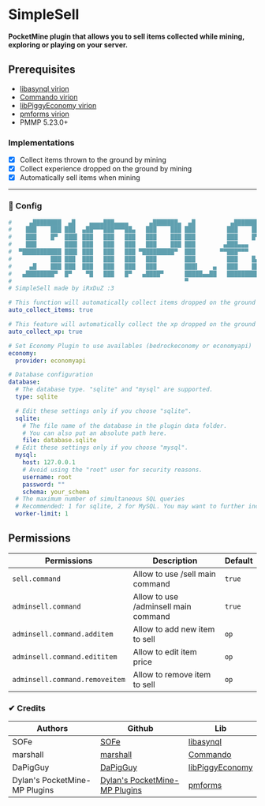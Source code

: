 # SimpleSell

**PocketMine plugin that allows you to sell items collected while mining, exploring or playing on your server.**

## Prerequisites

- <a href="https://github.com/poggit/libasynql">libasynql virion</a>
- <a href="https://github.com/CortexPE/Commando">Commando virion</a>
- <a href="https://github.com/DaPigGuy/libPiggyEconomy">libPiggyEconomy virion</a>
- <a href="https://github.com/dktapps-pm-pl/pmforms">pmforms virion</a>
- PMMP 5.23.0+

### Implementations

- [x] Collect items thrown to the ground by mining
- [x] Collect experience dropped on the ground by mining
- [x] Automatically sell items when mining

---

### 💾 Config

```yml
#     ▄████████  ▄█    ▄▄▄▄███▄▄▄▄      ▄███████▄  ▄█          ▄████████    ▄████████    ▄████████  ▄█        ▄█
#    ███    ███ ███  ▄██▀▀▀███▀▀▀██▄   ███    ███ ███         ███    ███   ███    ███   ███    ███ ███       ███
#    ███    █▀  ███▌ ███   ███   ███   ███    ███ ███         ███    █▀    ███    █▀    ███    █▀  ███       ███
#    ███        ███▌ ███   ███   ███   ███    ███ ███        ▄███▄▄▄       ███         ▄███▄▄▄     ███       ███
#  ▀███████████ ███▌ ███   ███   ███ ▀█████████▀  ███       ▀▀███▀▀▀     ▀███████████ ▀▀███▀▀▀     ███       ███
#           ███ ███  ███   ███   ███   ███        ███         ███    █▄           ███   ███    █▄  ███       ███
#     ▄█    ███ ███  ███   ███   ███   ███        ███▌    ▄   ███    ███    ▄█    ███   ███    ███ ███▌    ▄ ███▌    ▄
#   ▄████████▀  █▀    ▀█   ███   █▀   ▄████▀      █████▄▄██   ██████████  ▄████████▀    ██████████ █████▄▄██ █████▄▄██
#                                                 ▀                                                ▀         ▀
# SimpleSell made by iRxDuZ :3

# This function will automatically collect items dropped on the ground after breaking a block for the player.
auto_collect_items: true

# This feature will automatically collect the xp dropped on the ground after breaking a block to the player.
auto_collect_xp: true

# Set Economy Plugin to use availables (bedrockeconomy or economyapi)
economy:
  provider: economyapi

# Database configuration
database:
  # The database type. "sqlite" and "mysql" are supported.
  type: sqlite

  # Edit these settings only if you choose "sqlite".
  sqlite:
    # The file name of the database in the plugin data folder.
    # You can also put an absolute path here.
    file: database.sqlite
  # Edit these settings only if you choose "mysql".
  mysql:
    host: 127.0.0.1
    # Avoid using the "root" user for security reasons.
    username: root
    password: ""
    schema: your_schema
  # The maximum number of simultaneous SQL queries
  # Recommended: 1 for sqlite, 2 for MySQL. You may want to further increase this value if your MySQL connection is very slow.
  worker-limit: 1
```

## Permissions

| Permissions                    | Description                          | Default |
| ------------------------------ | ------------------------------------ | ------- |
| `sell.command`                 | Allow to use /sell main command      | `true`  |
| `adminsell.command`            | Allow to use /adminsell main command | `true`  |
| `adminsell.command.additem`    | Allow to add new item to sell        | `op`    |
| `adminsell.command.edititem`   | Allow to edit item price             | `op`    |
| `adminsell.command.removeitem` | Allow to remove item to sell         | `op`    |

### ✔ Credits

| Authors                       | Github                                                            | Lib                                                            |
| ----------------------------- | ----------------------------------------------------------------- | -------------------------------------------------------------- |
| SOFe                          | [SOFe](https://github.com/SOF3)                                   | [libasynql](https://github.com/poggit/libasynql)               |
| marshall                      | [marshall](https://github.com/CortexPE)                           | [Commando](https://github.com/CortexPE/Commando)               |
| DaPigGuy                      | [DaPigGuy](https://github.com/DaPigGuy)                           | [libPiggyEconomy](https://github.com/DaPigGuy/libPiggyEconomy) |
| Dylan's PocketMine-MP Plugins | [Dylan's PocketMine-MP Plugins](https://github.com/dktapps-pm-pl) | [pmforms](https://github.com/dktapps-pm-pl/pmforms)            |
